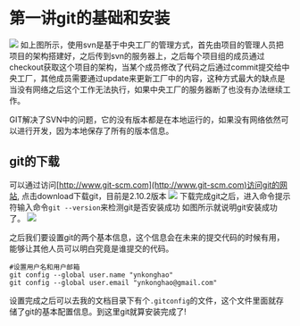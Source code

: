 # 第一讲git的基础和安装
![](https://ynkonghao.github.io/img/git/01/00.png)
如上图所示，使用svn是基于中央工厂的管理方式，首先由项目的管理人员把项目的架构搭建好，之后传到svn的服务器上，之后每个项目组的成员通过checkout获取这个项目的架构，当某个成员修改了代码之后通过commit提交给中央工厂，其他成员需要通过update来更新工厂中的内容，这种方式最大的缺点是当没有网络之后这个工作无法执行，如果中央工厂的服务器断了也没有办法继续工作。

GIT解决了SVN中的问题，它的没有版本都是在本地运行的，如果没有网络依然可以进行开发，因为本地保存了所有的版本信息。


## git的下载

可以通过访问[http://www.git-scm.com](http://www.git-scm.com)访问git的网站,
点击download下载git，目前是2.10.2版本
![](https://ynkonghao.github.io/img/git/01/01.png)
下载完成git之后，进入命令提示符输入命令`git --version`来检测git是否安装成功
如图所示就说明git安装成功了。
![](https://ynkonghao.github.io/img/git/01/02.png)

之后我们要设置git的两个基本信息，这个信息会在未来的提交代码的时候有用，能够让其他人员可以明白究竟是谁提交的代码。

```
#设置用户名和用户邮箱
git config --global user.name "ynkonghao"
git config --global user.email "ynkonghao@gmail.com"
```

设置完成之后可以去我的文档目录下有个`.gitconfig`的文件，这个文件里面就存储了git的基本配置信息。到这里git就算安装完成了!

